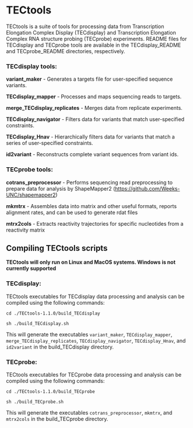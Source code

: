 # TECtools

TECtools is a suite of tools for processing data from Transcription Elongation Complex Display (TECdisplay) and Transcription Elongation Complex RNA structure probing (TECprobe) experiments. README files for TECdisplay and TECprobe tools are available in the TECdisplay_README and TECprobe_README directories, respectively.

### TECdisplay tools:

**variant_maker** - Generates a targets file for user-specified sequence variants.

**TECdisplay_mapper** - Processes and maps sequencing reads to targets.

**merge_TECdisplay_replicates** - Merges data from replicate experiments.

**TECdisplay_navigator** - Filters data for variants that match user-specified constraints.

**TECdisplay_Hnav** - Hierarchically filters data for variants that match a series of user-specified constraints.

**id2variant** - Reconstructs complete variant sequences from variant ids.



### TECprobe tools:

**cotrans_preprocessor** - Performs sequencing read preprocessing to prepare data for analysis by ShapeMapper2 (https://github.com/Weeks-UNC/shapemapper2)

**mkmtrx** - Assembles data into matrix and other useful formats, reports alignment rates, and can be used to generate rdat files

**mtrx2cols** - Extracts reactivity trajectories for specific nucleotides from a reactivity matrix



## Compiling TECtools scripts

**TECtools will only run on Linux and MacOS systems. Windows is not currently supported**

### TECdisplay:

TECtools executables for TECdisplay data processing and analysis can be compiled using the following commands:

```
cd ./TECtools-1.1.0/build_TECdisplay

sh ./build_TECdisplay.sh
```

This will generate the executables `variant_maker`, `TECdisplay_mapper`, `merge_TECdisplay_replicates`, `TECdisplay_navigator`, `TECdisplay_Hnav`, and `id2variant` in the build_TECdisplay directory.



### TECprobe:

TECtools executables for TECprobe data processing and analysis can be compiled using the following commands:

```
cd ./TECtools-1.1.0/build_TECprobe

sh ./build_TECprobe.sh
```

This will generate the executables `cotrans_preprocessor`, `mkmtrx`, and `mtrx2cols` in the build_TECprobe directory.
